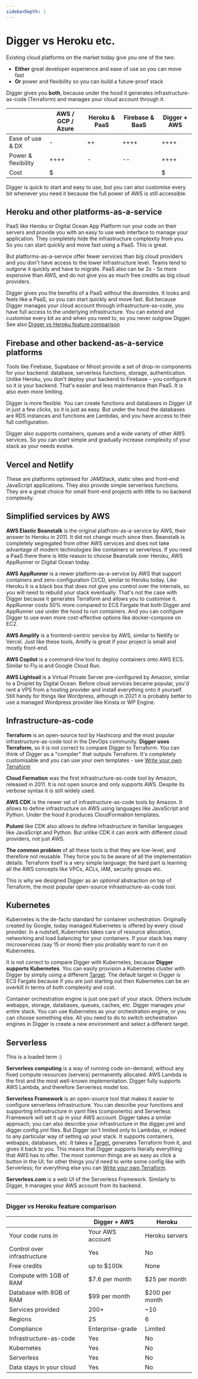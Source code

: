 ```yaml
---
sidebarDepth: 1
---
```


# Digger vs Heroku etc.

Existing cloud platforms on the market today give you one of the two:

- **Either** great developer experience and ease of use so you can move fast
- **Or** power and flexibility so you can build a future-proof stack

Digger gives you **both**, because under the hood it generates infrastructure-as-code (Terraform) and manages your cloud account through it.

|                     | AWS / GCP / Azure | Heroku & PaaS | Firebase & BaaS | Digger + AWS |
| ------------------- | ----------------- | ------------- | --------------- | ------------ |
| Ease of use & DX    | -                 | ++            | ++++            | ++++         |
| Power & flexibility | ++++              | -             | --              | ++++         |
| Cost                | $                 | $$$$          | $$$$            | $            |

Digger is quick to start and easy to use, but you can also customise every bit whenever you need it because the full power of AWS is still accessible.

## Heroku and other platforms-as-a-service

PaaS like Heroku or Digital Ocean App Platform run your code on their servers and provide you with an easy to use web interface to manage your application. They completely hide the infrastructure complexity from you. So you can start quickly and move fast using a PaaS. This is great.

But platforms-as-a-service offer fewer services than big cloud providers and you don't have access to the lower infrastructure level. Teams tend to outgorw it quickly and have to migrate. PaaS also can be 2x - 5x more expensive than AWS, and do not give you as much free credits as big cloud providers.

Digger gives you the benefits of a PaaS without the downsides. It looks and feels like a PaaS, so you can start quickly and move fast. But because Digger manages your cloud account through infrastructure-as-code, you have full access to the underlying infrastructure. You can extend and customise every bit as and when you need to, so you never outgrow Digger. See also [Digger vs Heroku feature comparison](#digger-vs-heroku-feature-comparison)

## Firebase and other backend-as-a-service platforms

Tools like Firebase, Supabase or Nhost provide a set of drop-in components for your backend: database, serverless functions, storage, authentication. Unlike Heroku, you don't deploy your backend to Firebase – you configure it so it _is_ your backend. That's easier and less maintenance than PaaS. It is also even more limiting.

Digger is more flexible. You can create functions and databases in Digger UI in just a few clicks, so it is just as easy. But under the hood the databases are RDS instances and functions are Lambdas, and you have access to their full configuration.

Digger also supports containers, queues and a wide variety of other AWS services. So you can start simple and gradually increase complexity of your stack as your needs evolve.

## Vercel and Netlify

These are platforms optimised for JAMStack, static sites and front-end JavaScript applications. They also provide simple serverless functions. They are a great choice for small front-end projects with little to no backend complexity.

## Simplified services by AWS

**AWS Elastic Beanstalk** is the original platfrom-as-a-service by AWS, their answer to Heroku in 2011. It did not change much since then. Beanstalk is completely segregated from other AWS services and does not take advantage of modern technologies like containers or serverless. If you need a PaaS there there is little reason to choose Beanstalk over Heroku, AWS AppRunner or Digital Ocean today.

**AWS AppRunner** is a newer platform-as-a-service by AWS that support containers and zero-configuration CI/CD, similar to Heroku today. Like Heroku it is a black box that does not give you control over the internals, so you will need to rebuild your stack eventually. That's not the case with Digger because it generates Terraform and allows you to customise it. AppRunner costs 50% more compared to ECS Fargate that both Digger and AppRunner use under the hood to run containers. And you can configure Digger to use even more cost-effective options like docker-compose on EC2.

**AWS Amplify** is a frontend-centric service by AWS, similar to Netlify or Vercel. Just like these tools, Amlify is great if your project is small and mostly front-end.

**AWS Copilot** is a command-line tool to deploy containers onto AWS ECS. Similar to Fly.io and Google Cloud Run.

**AWS Lightsail** is a Virtual Private Server pre-configured by Amazon, similar to a Droplet by Digital Ocean. Before cloud services became popular, you'd rent a VPS from a hosting provider and install everything onto it yourself. Still handy for things like Wordpress, although in 2021 it is probably better to use a managed Wordpress provider like Kinsta or WP Engine.

## Infrastructure-as-code

**Terraform** is an open-source tool by Hashicorp and the most popular infrastructure-as-code tool in the DevOps community. **Digger uses Terraform**, so it is not correct to compare Digger to Terraform. You can think of Digger as a "compiler" that outputs Terraform. It's completely customisable and you can use your own templates - see [Write your own Terraform](../customize/terraform)

**Cloud Formation** was the first infrastructure-as-code tool by Amazon, released in 2011. It is not open source and only supports AWS. Despite its verbose syntax it is still widely used.

**AWS CDK** is the newer set of infrastructure-as-code tools by Amazon. It allows to define infrastructure on AWS using languages like JavaScript and Python. Under the hood it produces CloudFormation templates.

**Pulumi** like CDK also allows to define infrastructure in familiar languages like JavaScript and Python. But unlike CDK it can work with different cloud providers, not just AWS.

**The common problem** of all these tools is that they are low-level, and therefore not reusable. They force you to be aware of all the implementation details. Terraform itself is a very simple language; the hard part is learning all the AWS concepts like VPCs, ACLs, IAM, security groups etc.

This is why we designed Digger as an _optional_ abstraction on top of Terraform, the most popular open-source infrastructure-as-code tool.

## Kubernetes

Kubernetes is the de-facto standard for container orchestration. Originally created by Google, today managed Kubernetes is offered by every cloud provider. In a nutshell, Kubernetes takes care of resource allocation, networking and load balancing for your containers. If your stack has many microservices (say 15 or more) then you probably want to run it on Kubernetes.

It is not correct to compare Digger with Kubernetes, because **Digger supports Kubernetes**. You can easily provision a Kubernetes cluster with Digger by simply using a different [Target](./understanding-targets). The default target in Digger is ECS Fargate because if you are just starting out then Kubernetes can be an overkill in terms of both complexity and cost.

Container orchestration engine is just one part of your stack. Others include webapps, storage, databases, queues, caches, etc. Digger manages your _entire_ stack. You can use Kubernetes as your orchestration engine, or you can choose something else. All you need to do to switch orchestration engines in Digger is create a new environment and select a different target.

## Serverless

This is a loaded term :)

**Serverless computing** is a way of running code on-demand, without any fixed compute resources (servers) permanently allocated. AWS Lambda is the first and the most well-known implementation. Digger fully supports AWS Lambda, and therefore Serverless model too.

**Serverless Framework** is an open-source tool that makes it easier to configure serverless infrastructure. You can describe your functions and supporting infrastructure in yaml files (components) and Serverless Framework will set it up in your AWS account. Digger takes a similar approach; you can also describe your infrastructure in the digger.yml and digger.config.yml files. But Digger isn't limited only to Lambdas, or indeed to any particular way of setting up your stack. It supports containers, webapps, databases, etc. It takes a [Target](./understanding-targets), generates Terraform from it, and gives it back to you. This means that Digger supports literally everything that AWS has to offer. The most common things are as easy as click a button in the UI; for other things you'd need to write some config like with Serverless; for everything else you can [Write your own Terraform](../customize/terraform).

**Serverless.com** is a web UI of the Serverless Framework. Similarly to Digger, it manages your AWS account from its backend.

---

### Digger vs Heroku feature comparison

|                             | Digger + AWS     | Heroku         |
| --------------------------- | ---------------- | -------------- |
| Your code runs in           | Your AWS account | Heroku servers |
| Control over infrastructure | Yes              | No             |
| Free credits                | up to $100k      | None           |
| Compute with 1GB of RAM     | $7.6 per month   | $25 per month  |
| Database with 8GB of RAM    | $99 per month    | $200 per month |
| Services provided           | 200+             | ~10            |
| Regions                     | 25               | 6              |
| Compliance                  | Enterprise-grade | Limited        |
| Infrastructure-as-code      | Yes              | No             |
| Kubernetes                  | Yes              | No             |
| Serverless                  | Yes              | No             |
| Data stays in your cloud    | Yes              | No             |
